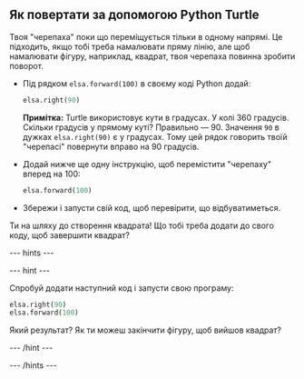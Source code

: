 ## Як повертати за допомогою Python Turtle

Твоя "черепаха" поки що переміщується тільки в одному напрямі. Це підходить, якщо тобі треба намалювати пряму лінію, але щоб намалювати фігуру, наприклад, квадрат, твоя черепаха повинна зробити поворот.

- Під рядком `elsa.forward(100)` в своєму коді Python додай:
    
    ```python
    elsa.right(90)
    ```
    
    **Примітка:** Turtle використовує кути в градусах. У колі 360 градусів. Скільки градусів у прямому куті? Правильно — 90. Значення `90` в дужках `elsa.right(90)` є у градусах. Тому цей рядок говорить твоїй "черепасі" повернути вправо на 90 градусів.

- Додай нижче ще одну інструкцію, щоб перемістити "черепаху" вперед на 100:
    
    ```python
    elsa.forward(100)
    ```

- Збережи і запусти свій код, щоб перевірити, що відбуватиметься.

Ти на шляху до створення квадрата! Що тобі треба додати до свого коду, щоб завершити квадрат?

\--- hints \---

\--- hint \---

Спробуй додати наступний код і запусти свою програму:

```python
elsa.right(90)
elsa.forward(100)
```

Який результат? Як ти можеш закінчити фігуру, щоб вийшов квадрат?

\--- /hint \---

\--- /hints \---